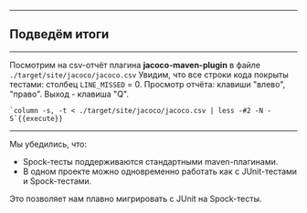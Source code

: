 ____
## Подведём итоги
____
Посмотрим на csv-отчёт плагина **jacoco-maven-plugin** в файле `./target/site/jacoco/jacoco.csv`
Увидим, что все строки кода покрыты тестами: столбец `LINE_MISSED` = 0.
Просмотр отчёта: клавиши "влево", "право". Выход - клавиша "Q".

    `column -s, -t < ./target/site/jacoco/jacoco.csv | less -#2 -N -S`{{execute}}
____
Мы убедились, что:
* Spock-тесты поддерживаются стандартными maven-плагинами.
* В одном проекте можно одновременно работать как с JUnit-тестами и Spock-тестами.

Это позволяет нам плавно мигрировать с JUnit на Spock-тесты.
